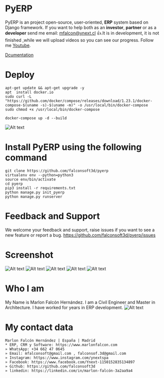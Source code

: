 # PyERP
PyERP is an project open-source, user-oriented, **ERP** system based on Django framework. If you want to help both as an **investor**, **partner** or as a **developer** send me email: mfalcon@ynext.cl :+1:.It is in development, it is not finished ,while we will upload videos so you can see our progress. Follow me [Youtube](https://www.youtube.com/channel/UCM93kgnjXu393jgKjjSkUjQ).

[Dcumentation](https://falconsoft3d.github.io/pyerp/)

# Deploy
```
apt-get update && apt-get upgrade -y
apt  install docker.io
sudo curl -L "https://github.com/docker/compose/releases/download/1.23.1/docker-compose-$(uname -s)-$(uname -m)" -o /usr/local/bin/docker-compose
sudo chmod +x /usr/local/bin/docker-compose
```

```
docker-compose up -d --build
```

![Alt text](https://github.com/falconsoft3d/pyerp/blob/master/marketing/pyerp-m.png?raw=true "Ynext")

# Install PyERP using the following command
```
git clone https://github.com/falconsoft3d/pyerp
virtualenv env --python=python3
source env/bin/activate
cd pyerp
pip3 install -r requirements.txt
python manage.py init_pyerp
python manage.py runserver
```
   

# Feedback and Support
We welcome your feedback and support, raise issues if you want to see a new feature or report a bug.
https://github.com/falconsoft3d/pyerp/issues


# Screenshot
![Alt text](https://github.com/falconsoft3d/pyerp/blob/master/marketing/screenshot_pyerp_1.png?raw=true "Ynext")
![Alt text](https://github.com/falconsoft3d/pyerp/blob/master/marketing/screenshot_pyerp_2.jpg?raw=true "Ynext")
![Alt text](https://github.com/falconsoft3d/pyerp/blob/master/marketing/screenshot_pyerp_3.png?raw=true "Ynext")
![Alt text](https://github.com/falconsoft3d/pyerp/blob/master/marketing/screenshot_pyerp_4.png?raw=true "Ynext")
![Alt text](https://github.com/falconsoft3d/pyerp/blob/master/marketing/screenshot_pyerp_5.png?raw=true "Ynext")

# Who I am
My Name is Marlon Falcón Hernández. I am a Civil Engineer and Master in Architecture. I have worked for years in ERP development.
![Alt text](https://github.com/falconsoft3d/pyerp/blob/master/marketing/marlon-falcon-youtube.png?raw=true "Marlon")


# My contact data
```
Marlon Falcón Hernández | España | Madrid
* ERP, CRM y Software: https://www.marlonfalcon.com
» WhatsApp: +34 662 47 0645
» Email: mfalconsoft@gmail.com , falconsof.3d@gmail.com
» Instagram: https://www.instagram.com/ynextspa
» Facebook: https://www.facebook.com/Ynext-1150152835134897
» Github: https://github.com/falconsoft3d
» linkedin: https://linkedin.com/in/marlon-falcón-3a2aa9a4
```

